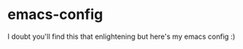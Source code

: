 emacs-config
============

I doubt you'll find this that enlightening but here's my emacs config :)
